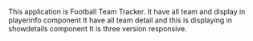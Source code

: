 This application is Football Team Tracker.
It have all team and display in playerinfo component
It have all team detail and this is displaying in showdetails component
It is three version responsive.
